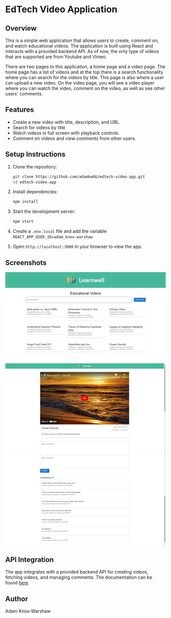 # EdTech Video Application

## Overview
This is a simple web application that allows users to create, comment on, and watch educational videos. The application is built using React and interacts with a provided backend API. As of now, the only type of videos that are supported are from Youtube and Vimeo.

There are two pages to this application, a home page and a video page. The home page has a list of videos and at the top there is a search functionality where you can search for the videos by title. This page is also where a user can upload a new video. On the video page, you will see a video player where you can watch the video, comment on the video, as well as see other users' comments. 

## Features
- Create a new video with title, description, and URL.
- Search for videos by title
- Watch videos in full screen with playback controls.
- Comment on videos and view comments from other users.

## Setup Instructions
1. Clone the repository:
    ```bash
    git clone https://github.com/adamkw66/edtech-video-app.git
    cd edtech-video-app
    ```

2. Install dependencies:
    ```bash
    npm install
    ```

3. Start the development server:
    ```bash
    npm start
    ```

4. Create a `.env.local` file and add the variable `REACT_APP_USER_ID=adam_knox-warshaw`

5. Open `http://localhost:3000` in your browser to view the app.

## Screenshots
![Home Page](public/home_page.png)
![Video Page 1](public/video_page1.png)
![Video Page 2](public/video_page2.png)

## API Integration
The app integrates with a provided backend API for creating videos, fetching videos, and managing comments. The documentation can be found [here](https://take-home-assessment-423502.uc.r.appspot.com/docs)

## Author
Adam Knox-Warshaw
